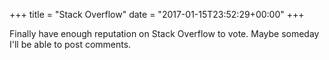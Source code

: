 +++
title = "Stack Overflow"
date = "2017-01-15T23:52:29+00:00"
+++

Finally have enough reputation on Stack Overflow to vote. Maybe someday I'll be able to post comments.
			